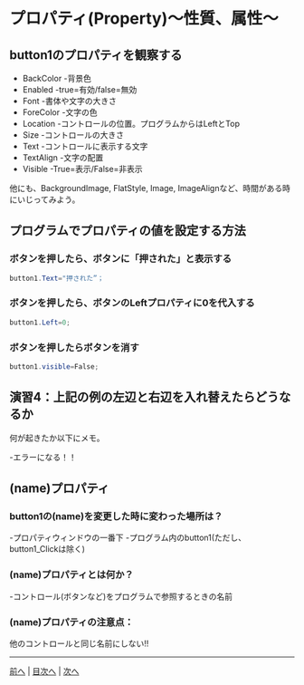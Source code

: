 # プロパティ(Property)～性質、属性～

## button1のプロパティを観察する

- BackColor
  -背景色
- Enabled
  -true=有効/false=無効
- Font
  -書体や文字の大きさ
- ForeColor
  -文字の色
- Location
  -コントロールの位置。プログラムからはLeftとTop
- Size
  -コントロールの大きさ
- Text
  -コントロールに表示する文字
- TextAlign
  -文字の配置
- Visible
  -True=表示/False=非表示

他にも、BackgroundImage, FlatStyle, Image, ImageAlignなど、時間がある時にいじってみよう。

## プログラムでプロパティの値を設定する方法
### ボタンを押したら、ボタンに「押された」と表示する

```cs
button1.Text="押された”；
```

### ボタンを押したら、ボタンのLeftプロパティに0を代入する

```cs
button1.Left=0;

```

### ボタンを押したらボタンを消す

```cs
button1.visible=False;
```

## 演習4：上記の例の左辺と右辺を入れ替えたらどうなるか
何が起きたか以下にメモ。

-エラーになる！！

## (name)プロパティ
### button1の(name)を変更した時に変わった場所は？
-プロパティウィンドウの一番下
-プログラム内のbutton1(ただし、button1_Clickは除く)

### (name)プロパティとは何か？
-コントロール(ボタンなど)をプログラムで参照するときの名前

### (name)プロパティの注意点：
他のコントロールと同じ名前にしない!!

---

[前へ](03.md) | [目次へ](README.md#%E7%9B%AE%E6%AC%A1) | [次へ](05.md)
